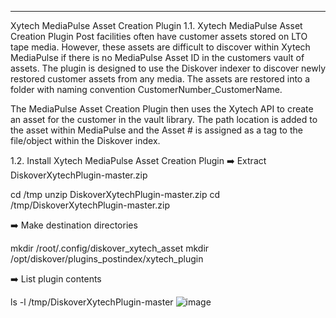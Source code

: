 ___
Xytech MediaPulse Asset Creation Plugin
1.1.	Xytech MediaPulse Asset Creation Plugin
Post facilities often have customer assets stored on LTO tape media. However, these assets are difficult to discover within Xytech MediaPulse if there is no MediaPulse Asset ID in the customers vault of assets. The plugin is designed to use the Diskover indexer to discover newly restored customer assets from any media. The assets are restored into a folder with naming convention CustomerNumber_CustomerName. 

The MediaPulse Asset Creation Plugin then uses the Xytech API to create an asset for the customer in the vault library. The path location is added to the asset within MediaPulse and the Asset # is assigned as a tag to the file/object within the Diskover index.

1.2.	Install Xytech MediaPulse Asset Creation Plugin 
➡️ Extract DiskoverXytechPlugin-master.zip

cd /tmp
unzip DiskoverXytechPlugin-master.zip
cd /tmp/DiskoverXytechPlugin-master.zip

➡️ Make destination directories

mkdir /root/.config/diskover_xytech_asset
mkdir /opt/diskover/plugins_postindex/xytech_plugin


➡️ List plugin contents

ls -l /tmp/DiskoverXytechPlugin-master
![image](https://user-images.githubusercontent.com/78566515/144150293-c2a94068-4c9a-41e9-83b3-9627d1935245.png)
